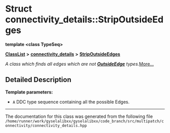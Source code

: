 

# Struct connectivity\_details::StripOutsideEdges

**template &lt;class TypeSeq&gt;**



[**ClassList**](annotated.md) **>** [**connectivity\_details**](namespaceconnectivity__details.md) **>** [**StripOutsideEdges**](structconnectivity__details_1_1StripOutsideEdges.md)



_A class which finds all edges which are not_ [_**OutsideEdge**_](structOutsideEdge.md) _types._[More...](#detailed-description)


































































## Detailed Description




**Template parameters:**


* `A` DDC type sequence containing all the possible Edges. 




    

------------------------------
The documentation for this class was generated from the following file `/home/runner/work/gyselalibxx/gyselalibxx/code_branch/src/multipatch/connectivity/connectivity_details.hpp`

